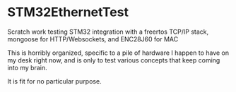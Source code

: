 # STM32EthernetTest
Scratch work testing STM32 integration with a freertos TCP/IP stack, mongoose for HTTP/Websockets, and ENC28J60 for MAC

This is horribly organized, specific to a pile of hardware I happen to have on my desk right now, and is only to test various concepts that keep coming into my brain. 

It is fit for no particular purpose.
